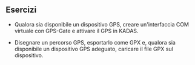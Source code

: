 ## Esercizi

-   Qualora sia disponibile un dispositivo GPS, creare un'interfaccia COM virtuale con GPS-Gate e attivare il GPS in KADAS.

-   Disegnare un percorso GPS, esportarlo come GPX e, qualora sia disponibile un dispositivo GPS adeguato, caricare il file GPX sul dispositivo.
